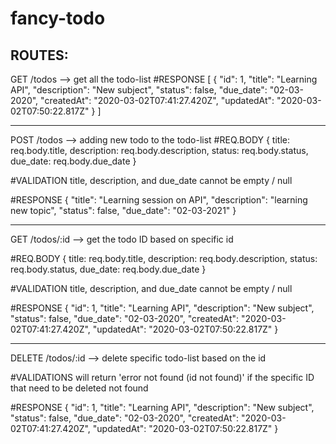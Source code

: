 # fancy-todo

ROUTES:
------------------------------------------------------------------------------------------------------

GET     /todos      --> get all the todo-list
#RESPONSE
[
    {
        "id": 1,
        "title": "Learning API",
        "description": "New subject",
        "status": false,
        "due_date": "02-03-2020",
        "createdAt": "2020-03-02T07:41:27.420Z",
        "updatedAt": "2020-03-02T07:50:22.817Z"
    }
]

------------------------------------------------------------------------------------------------------

POST    /todos      --> adding new todo to the todo-list
#REQ.BODY
{
    title: req.body.title,
    description: req.body.description,
    status: req.body.status,
    due_date: req.body.due_date
}

#VALIDATION
title, description, and due_date cannot be empty / null

#RESPONSE
{
    "title": "Learning session on API",
    "description": "learning new topic",
    "status": false,
    "due_date": "02-03-2021"
}


------------------------------------------------------------------------------------------------------

GET     /todos/:id  --> get the todo ID based on specific id

#REQ.BODY
{
    title: req.body.title,
    description: req.body.description,
    status: req.body.status,
    due_date: req.body.due_date
}

#VALIDATION
title, description, and due_date cannot be empty / null

#RESPONSE
{
    "id": 1,
    "title": "Learning API",
    "description": "New subject",
    "status": false,
    "due_date": "02-03-2020",
    "createdAt": "2020-03-02T07:41:27.420Z",
    "updatedAt": "2020-03-02T07:50:22.817Z"
}

------------------------------------------------------------------------------------------------------

DELETE  /todos/:id  --> delete specific todo-list based on the id

#VALIDATIONS
will return 'error not found (id not found)' if the specific ID that need to be deleted not found

#RESPONSE
{
    "id": 1,
    "title": "Learning API",
    "description": "New subject",
    "status": false,
    "due_date": "02-03-2020",
    "createdAt": "2020-03-02T07:41:27.420Z",
    "updatedAt": "2020-03-02T07:50:22.817Z"
}